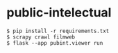 # public-intelectual

```shell
$ pip install -r requirements.txt
$ scrapy crawl filmweb
$ flask --app pubint.viewer run
```
